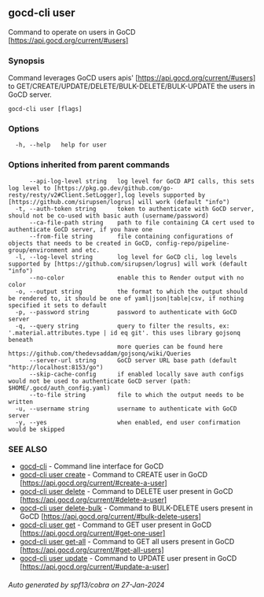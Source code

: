 ## gocd-cli user

Command to operate on users in GoCD [https://api.gocd.org/current/#users]

### Synopsis

Command leverages GoCD users apis' [https://api.gocd.org/current/#users] to 
GET/CREATE/UPDATE/DELETE/BULK-DELETE/BULK-UPDATE the users in GoCD server.

```
gocd-cli user [flags]
```

### Options

```
  -h, --help   help for user
```

### Options inherited from parent commands

```
      --api-log-level string   log level for GoCD API calls, this sets log level to [https://pkg.go.dev/github.com/go-resty/resty/v2#Client.SetLogger],log levels supported by [https://github.com/sirupsen/logrus] will work (default "info")
  -t, --auth-token string      token to authenticate with GoCD server, should not be co-used with basic auth (username/password)
      --ca-file-path string    path to file containing CA cert used to authenticate GoCD server, if you have one
      --from-file string       file containing configurations of objects that needs to be created in GoCD, config-repo/pipeline-group/environment and etc.
  -l, --log-level string       log level for GoCD cli, log levels supported by [https://github.com/sirupsen/logrus] will work (default "info")
      --no-color               enable this to Render output with no color
  -o, --output string          the format to which the output should be rendered to, it should be one of yaml|json|table|csv, if nothing specified it sets to default
  -p, --password string        password to authenticate with GoCD server
  -q, --query string           query to filter the results, ex: '.material.attributes.type | id eq git'. this uses library gojsonq beneath
                               more queries can be found here https://github.com/thedevsaddam/gojsonq/wiki/Queries
      --server-url string      GoCD server URL base path (default "http://localhost:8153/go")
      --skip-cache-config      if enabled locally save auth configs would not be used to authenticate GoCD server (path: $HOME/.gocd/auth_config.yaml)
      --to-file string         file to which the output needs to be written
  -u, --username string        username to authenticate with GoCD server
  -y, --yes                    when enabled, end user confirmation would be skipped
```

### SEE ALSO

* [gocd-cli](gocd-cli.md)	 - Command line interface for GoCD
* [gocd-cli user create](gocd-cli_user_create.md)	 - Command to CREATE user in GoCD [https://api.gocd.org/current/#create-a-user]
* [gocd-cli user delete](gocd-cli_user_delete.md)	 - Command to DELETE user present in GoCD [https://api.gocd.org/current/#delete-a-user]
* [gocd-cli user delete-bulk](gocd-cli_user_delete-bulk.md)	 - Command to BULK-DELETE users present in GoCD [https://api.gocd.org/current/#bulk-delete-users]
* [gocd-cli user get](gocd-cli_user_get.md)	 - Command to GET user present in GoCD [https://api.gocd.org/current/#get-one-user]
* [gocd-cli user get-all](gocd-cli_user_get-all.md)	 - Command to GET all users present in GoCD [https://api.gocd.org/current/#get-all-users]
* [gocd-cli user update](gocd-cli_user_update.md)	 - Command to UPDATE user present in GoCD [https://api.gocd.org/current/#update-a-user]

###### Auto generated by spf13/cobra on 27-Jan-2024
